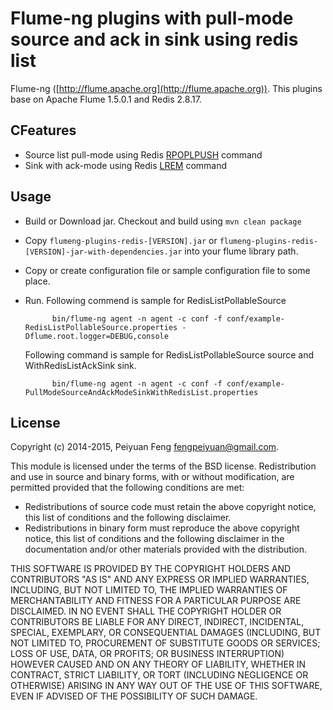 # Flume-ng plugins with pull-mode source and ack in sink using redis list

Flume-ng ([http://flume.apache.org](http://flume.apache.org)). This plugins base on Apache Flume 1.5.0.1 and
Redis 2.8.17.

## CFeatures

* Source list pull-mode using Redis [RPOPLPUSH](http://redisdoc.com/list/rpoplpush.html) command
* Sink with ack-mode using Redis [LREM](http://redis.io/commands/lrem) command

## Usage

* Build or Download jar.
     Checkout and build using ```mvn clean package```
* Copy ```flumeng-plugins-redis-[VERSION].jar``` or ```flumeng-plugins-redis-[VERSION]-jar-with-dependencies.jar``` into your flume
   library path. 
* Copy or create configuration file or sample configuration file to some place.
* Run.
	 Following commend is sample for RedisListPollableSource
	
			bin/flume-ng agent -n agent -c conf -f conf/example-RedisListPollableSource.properties -Dflume.root.logger=DEBUG,console

	 Following command is sample for RedisListPollableSource source and WithRedisListAckSink sink.

			bin/flume-ng agent -n agent -c conf -f conf/example-PullModeSourceAndAckModeSinkWithRedisList.properties

## License

Copyright (c) 2014-2015, Peiyuan Feng <fengpeiyuan@gmail.com>.

This module is licensed under the terms of the BSD license.
Redistribution and use in source and binary forms, with or without
modification, are permitted provided that the following conditions
are met:

* Redistributions of source code must retain the above copyright notice, this list of conditions and the following disclaimer.
* Redistributions in binary form must reproduce the above copyright notice, this list of conditions and the following disclaimer in the documentation and/or other materials provided with the distribution.

THIS SOFTWARE IS PROVIDED BY THE COPYRIGHT HOLDERS AND CONTRIBUTORS
"AS IS" AND ANY EXPRESS OR IMPLIED WARRANTIES, INCLUDING, BUT NOT
LIMITED TO, THE IMPLIED WARRANTIES OF MERCHANTABILITY AND FITNESS FOR
A PARTICULAR PURPOSE ARE DISCLAIMED. IN NO EVENT SHALL THE COPYRIGHT
HOLDER OR CONTRIBUTORS BE LIABLE FOR ANY DIRECT, INDIRECT, INCIDENTAL,
SPECIAL, EXEMPLARY, OR CONSEQUENTIAL DAMAGES (INCLUDING, BUT NOT LIMITED
TO, PROCUREMENT OF SUBSTITUTE GOODS OR SERVICES; LOSS OF USE, DATA, OR
PROFITS; OR BUSINESS INTERRUPTION) HOWEVER CAUSED AND ON ANY THEORY OF
LIABILITY, WHETHER IN CONTRACT, STRICT LIABILITY, OR TORT (INCLUDING
NEGLIGENCE OR OTHERWISE) ARISING IN ANY WAY OUT OF THE USE OF THIS
SOFTWARE, EVEN IF ADVISED OF THE POSSIBILITY OF SUCH DAMAGE.
